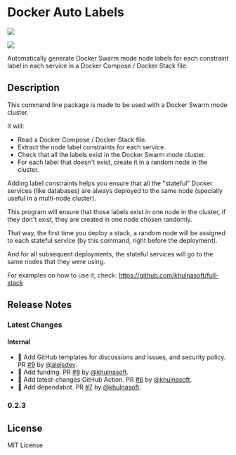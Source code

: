 # Docker Auto Labels
[![](https://img.shields.io/pypi/v/auto-docker-labels.svg)](https://pypi.python.org/pypi/auto-docker-labels)

[![](https://img.shields.io/travis/khulnasoft/auto-docker-labels.svg)](https://travis-ci.org/khulnasoft/auto-docker-labels)


Automatically generate Docker Swarm mode node labels for each constraint label in each service in a Docker Compose / Docker Stack file.


## Description

This command line package is made to be used with a Docker Swarm mode cluster.

It will:
* Read a Docker Compose / Docker Stack file.
* Extract the node label constraints for each service.
* Check that all the labels exist in the Docker Swarm mode cluster.
* For each label that doesn't exist, create it in a random node in the cluster.

Adding label constraints helps you ensure that all the "stateful"
Docker services (like databases) are always deployed to the same
node (specially useful in a multi-node cluster).

This program will ensure that those labels exist in one node
in the cluster, if they don't exist, they are created in one
node chosen randomly.

That way, the first time you deploy a stack, a random node will be assigned
to each stateful service (by this command, right before the deployment).

And for all subsequent deployments, the stateful services will go to the
same nodes that they were using.

For examples on how to use it, check: https://github.com/khulnasoft/full-stack

## Release Notes

### Latest Changes

#### Internal

* 🔧 Add GitHub templates for discussions and issues, and security policy. PR [#9](https://github.com/khulnasoft/auto-docker-labels/pull/9) by [@alejsdev](https://github.com/alejsdev).
* 🔧 Add funding. PR [#8](https://github.com/khulnasoft/auto-docker-labels/pull/8) by [@khulnasoft](https://github.com/khulnasoft).
* 👷 Add latest-changes GitHub Action. PR [#6](https://github.com/khulnasoft/auto-docker-labels/pull/6) by [@khulnasoft](https://github.com/khulnasoft).
* 👷 Add dependabot. PR [#7](https://github.com/khulnasoft/auto-docker-labels/pull/7) by [@khulnasoft](https://github.com/khulnasoft).

### 0.2.3

## License

MIT License
